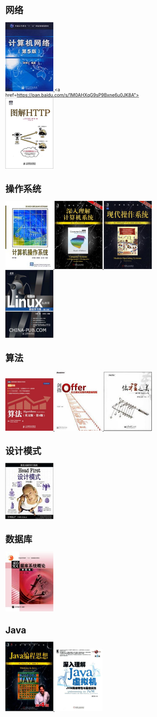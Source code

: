 # 网络

<a href="https://pan.baidu.com/s/1EXaJbNckzuQMOCyamzjL_Q"> <img src="https://github.com/00000H/Test/blob/master/pics/s3296854.jpg" width="150"/> </a> <a href=https://pan.baidu.com/s/1M0AHXqG9sP9Bxne6u0JK8A"> <img src="https://github.com/00000H/Test/blob/master/pics/s27283822.jpg" width="150"/> </a>

# 操作系统

<a href="http:\\www.baidu.com"> <img src="https://github.com/00000H/Test/blob/master/pics/s1650904.jpg" width="150"/> </a> <a href="http:\\www.baidu.com"> <img src="https://github.com/00000H/Test/blob/master/pics/s4510534.jpg" width="150"/> </a> <a href="http:\\www.baidu.com"> <img src="https://github.com/00000H/Test/blob/master/pics/s3895413.jpg" width="150"/> </a> <a href="http:\\www.baidu.com"> <img src="https://github.com/00000H/Test/blob/master/pics/s4399937.jpg" width="150"/> </a> 

# 算法

<a href="http:\\www.baidu.com"> <img src="https://github.com/00000H/Test/blob/master/pics/s8938479.jpg" width="150"/> </a> <a href="http:\\www.baidu.com"> <img src="https://github.com/00000H/Test/blob/master/pics/s7038106.jpg" width="150"/> </a> <a href="http:\\www.baidu.com"> <img src="https://github.com/00000H/Test/blob/master/pics/s2992671.jpg" width="150"/> </a>

# 设计模式

<a href="http:\\www.baidu.com"> <img src="https://github.com/00000H/Test/blob/master/pics/s2686916.jpg" width="150"/> </a>

# 数据库

<a href="http:\\www.baidu.com"> <img src="https://github.com/00000H/Test/blob/master/pics/s2359163.jpg" width="150"/> </a>

# Java

<a href="http:\\www.baidu.com"> <img src="https://github.com/00000H/Test/blob/master/pics/s27243455.jpg" width="150"/> </a> <a href="http:\\www.baidu.com"> <img src="https://github.com/00000H/Test/blob/master/pics/s27458236.jpg" width="150"/> </a>
